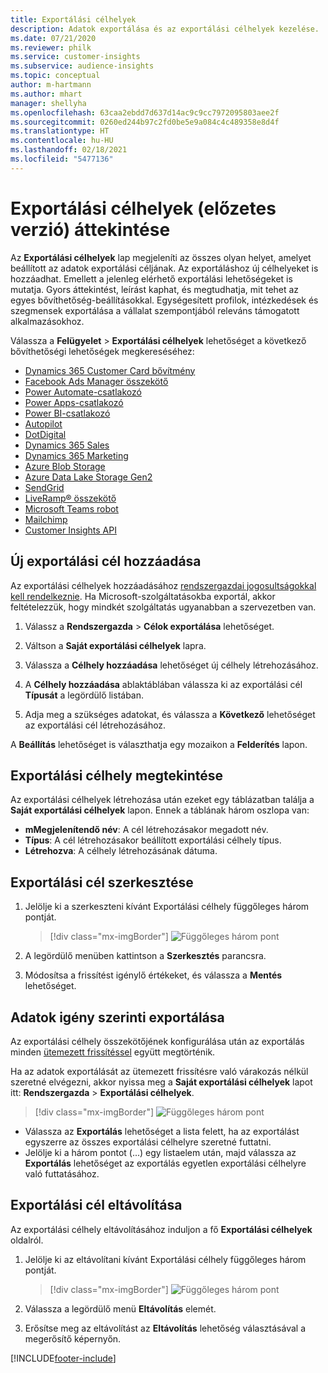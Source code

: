 ```yaml
---
title: Exportálási célhelyek
description: Adatok exportálása és az exportálási célhelyek kezelése.
ms.date: 07/21/2020
ms.reviewer: philk
ms.service: customer-insights
ms.subservice: audience-insights
ms.topic: conceptual
author: m-hartmann
ms.author: mhart
manager: shellyha
ms.openlocfilehash: 63caa2ebdd7d637d14ac9c9cc7972095803aee2f
ms.sourcegitcommit: 0260ed244b97c2fd0be5e9a084c4c489358e8d4f
ms.translationtype: HT
ms.contentlocale: hu-HU
ms.lasthandoff: 02/18/2021
ms.locfileid: "5477136"
---
```

# <a name="export-destinations-preview-overview"></a>Exportálási célhelyek (előzetes verzió) áttekintése

Az **Exportálási célhelyek** lap megjeleníti az összes olyan helyet, amelyet beállított az adatok exportálási céljának. Az exportáláshoz új célhelyeket is hozzáadhat. Emellett a jelenleg elérhető exportálási lehetőségeket is mutatja. Gyors áttekintést, leírást kaphat, és megtudhatja, mit tehet az egyes bővíthetőség-beállításokkal. Egységesített profilok, intézkedések és szegmensek exportálása a vállalat szempontjából releváns támogatott alkalmazásokhoz.

Válassza a **Felügyelet** > **Exportálási célhelyek** lehetőséget a következő bővíthetőségi lehetőségek megkereséséhez:

- [Dynamics 365 Customer Card bővítmény](customer-card-add-in.md)
- [Facebook Ads Manager összekötő](export-facebook.md)
- [Power Automate-csatlakozó](export-power-automate.md)
- [Power Apps-csatlakozó](export-power-apps.md)
- [Power BI-csatlakozó](export-power-bi.md)
- [Autopilot](export-autopilot.md)
- [DotDigital](export-dotdigital.md)
- [Dynamics 365 Sales](export-dynamics365-sales.md)
- [Dynamics 365 Marketing](export-dynamics365-marketing.md)
- [Azure Blob Storage](export-azure-blob-storage.md)
- [Azure Data Lake Storage Gen2](export-azure-data-lake-storage-gen2.md)
- [SendGrid](export-sendgrid.md)
- [LiveRamp&reg; összekötő](export-liveramp.md)
- [Microsoft Teams robot](export-teams-bot.md)
- [Mailchimp](export-mailchimp.md)
- [Customer Insights API](apis.md)

## <a name="add-a-new-export-destination"></a>Új exportálási cél hozzáadása

Az exportálási célhelyek hozzáadásához [rendszergazdai jogosultságokkal kell rendelkeznie](permissions.md). Ha Microsoft-szolgáltatásokba exportál, akkor feltételezzük, hogy mindkét szolgáltatás ugyanabban a szervezetben van.

1. Válassz a **Rendszergazda** > **Célok exportálása** lehetőséget.

1. Váltson a **Saját exportálási célhelyek** lapra.

1. Válassza a **Célhely hozzáadása** lehetőséget új célhely létrehozásához.

1. A **Célhely hozzáadása** ablaktáblában válassza ki az exportálási cél **Típusát** a legördülő listában.

1. Adja meg a szükséges adatokat, és válassza a **Következő** lehetőséget az exportálási cél létrehozásához.

A **Beállítás** lehetőséget is választhatja egy mozaikon a **Felderítés** lapon.

## <a name="view-export-destinations"></a>Exportálási célhely megtekintése

Az exportálási célhelyek létrehozása után ezeket egy táblázatban találja a **Saját exportálási célhelyek** lapon. Ennek a táblának három oszlopa van:

- **mMegjelenítendő név**: A cél létrehozásakor megadott név.
- **Típus**: A cél létrehozásakor beállított exportálási célhely típus.
- **Létrehozva**: A célhely létrehozásának dátuma.

## <a name="edit-an-export-destination"></a>Exportálási cél szerkesztése

1. Jelölje ki a szerkeszteni kívánt Exportálási célhely függőleges három pontját.

   > [!div class="mx-imgBorder"]
   > ![Függőleges három pont](media/export-destinations-page-ellipsis.png "Függőleges három pont")

1. A legördülő menüben kattintson a **Szerkesztés** parancsra.

1. Módosítsa a frissítést igénylő értékeket, és válassza a **Mentés** lehetőséget.

## <a name="export-data-on-demand"></a>Adatok igény szerinti exportálása

Az exportálási célhely összekötőjének konfigurálása után az exportálás minden [ütemezett frissítéssel](system.md#schedule-tab) együtt megtörténik.

Ha az adatok exportálását az ütemezett frissítésre való várakozás nélkül szeretné elvégezni, akkor nyissa meg a **Saját exportálási célhelyek** lapot itt: **Rendszergazda** > **Exportálási célhelyek**.

> [!div class="mx-imgBorder"]
> ![Függőleges három pont](media/export-destinations-page-ellipsis.png "Függőleges három pont")

- Válassza az **Exportálás** lehetőséget a lista felett, ha az exportálást egyszerre az összes exportálási célhelyre szeretné futtatni.
- Jelölje ki a három pontot (...) egy listaelem után, majd válassza az **Exportálás** lehetőséget az exportálás egyetlen exportálási célhelyre való futtatásához.

## <a name="remove-an-export-destination"></a>Exportálási cél eltávolítása

Az exportálási célhely eltávolításához induljon a fő **Exportálási célhelyek** oldalról.

1. Jelölje ki az eltávolítani kívánt Exportálási célhely függőleges három pontját.

   > [!div class="mx-imgBorder"]
   > ![Függőleges három pont](media/export-destinations-page-ellipsis.png "Függőleges három pont")

2. Válassza a legördülő menü **Eltávolítás** elemét.

3. Erősítse meg az eltávolítást az **Eltávolítás** lehetőség választásával a megerősítő képernyőn.


[!INCLUDE[footer-include](../includes/footer-banner.md)]